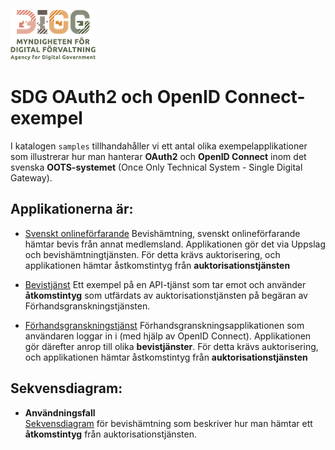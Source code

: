 ![Logo](docs/images/digg.png)

# SDG OAuth2 och OpenID Connect-exempel

I katalogen `samples` tillhandahåller vi ett antal olika exempelapplikationer som illustrerar 
hur man hanterar **OAuth2** och **OpenID Connect** inom det svenska **OOTS-systemet** 
(Once Only Technical System - Single Digital Gateway).

## Applikationerna är:

- [Svenskt onlineförfarande](samples/directaccessclient/README.md)
  Bevishämtning, svenskt onlineförfarande hämtar bevis från annat medlemsland. 
  Applikationen gör det via Uppslag och bevishämtningtjänsten. För detta krävs auktorisering, 
  och applikationen hämtar åstkomstintyg från **auktorisationstjänsten**

- [Bevistjänst](samples/bevistjanst/README.md)
  Ett exempel på en API-tjänst som tar emot och använder **åtkomstintyg** som utfärdats av auktorisationstjänsten på begäran av Förhandsgranskningstjänsten.

- [Förhandsgranskningstjänst](samples/forhandsgranskning//README.md)
  Förhandsgranskningsapplikationen som användaren loggar in i (med hjälp av OpenID Connect). Applikationen gör därefter anrop till olika **bevistjänster**. 
  För detta krävs auktorisering, och applikationen hämtar åstkomstintyg från **auktorisationstjänsten**

## Sekvensdiagram:

- **Användningsfall**  
  [Sekvensdiagram](../docs/sequence.md) för bevishämtning som beskriver hur man hämtar ett **åtkomstintyg** från auktorisationstjänsten.
  